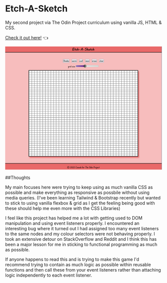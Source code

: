 # Etch-A-Sketch

My second project via The Odin Project curriculum using vanilla JS, HTML & CSS.

[Check it out here!](https://casssb.github.io/etch-a-sketch/) :point_left:

![Image of live version](./img/etch-a-sketch.PNG)

##Thoughts

My main focuses here were trying to keep using as much vanilla CSS as possible and make everything as responsive as possbile without using media queries. (I've been learning Tailwind & Bootstrap recently but wanted to stick to using vanilla flexbox & grid as I get the feeling being good with these should help me even more with the CSS Libraries)

I feel like this project has helped me a lot with getting used to DOM manipulation and using event listeners properly. I encountered an interesting bug where it turned out I had assigned too many event listeners to the same nodes and my colour selectors were not behaving properly. I took an extensive detour on StackOverflow and Reddit and I think this has been a major lesson for me in sticking to functional programming as much as possible.

If anyone happens to read this and is trying to make this game I'd recommend trying to contain as much logic as possible within reusable functions and then call these from your event listeners rather than attaching logic independently to each event listener. 
